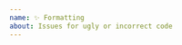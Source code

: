 ```yaml
---
name: ✨ Formatting
about: Issues for ugly or incorrect code
---
```


<!--

BEFORE SUBMITTING AN ISSUE:

1.  Search for your issue on GitHub: https://github.com/prettier/prettier/issues
    A large number of opened issues are duplicates of existing issues.
    If someone has already opened an issue for what you are experiencing,
    you do not need to open a new issue — please add a 👍 reaction to the
    existing issue instead.

2.  We get a lot of requests for adding options, but Prettier is
    built on the principle of being opinionated about code formatting.
    This means we have a very high bar for adding new options.
    Find out more: https://prettier.io/docs/en/option-philosophy.html

🤚 NOW, DON'T USE THIS FORM. 🛑 Instead, if you're sure you want to submit an issue:

1. Go to https://prettier.io/playground
2. Paste your code and set Prettier options
3. Press the "Report issue" button in the lower right
4. Enter a title and describe the expected behavior
5. Submit 🤖

-->
